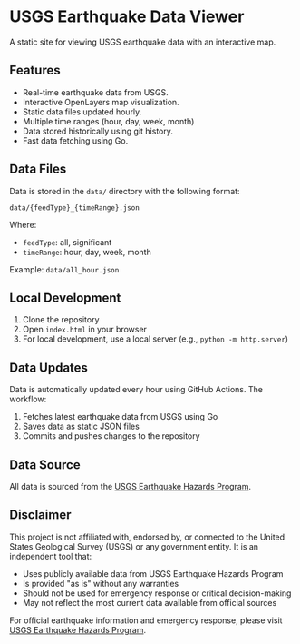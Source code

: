 # USGS Earthquake Data Viewer

A static site for viewing USGS earthquake data with an interactive map.

## Features

- Real-time earthquake data from USGS.
- Interactive OpenLayers map visualization.
- Static data files updated hourly.
- Multiple time ranges (hour, day, week, month)
- Data stored historically using git history.
- Fast data fetching using Go.

## Data Files

Data is stored in the `data/` directory with the following format:
```
data/{feedType}_{timeRange}.json
```

Where:
- `feedType`: all, significant
- `timeRange`: hour, day, week, month

Example: `data/all_hour.json`

## Local Development

1. Clone the repository
2. Open `index.html` in your browser
3. For local development, use a local server (e.g., `python -m http.server`)

## Data Updates

Data is automatically updated every hour using GitHub Actions. The workflow:
1. Fetches latest earthquake data from USGS using Go
2. Saves data as static JSON files
3. Commits and pushes changes to the repository

## Data Source

All data is sourced from the [USGS Earthquake Hazards Program](https://earthquake.usgs.gov/).

## Disclaimer

This project is not affiliated with, endorsed by, or connected to the United States Geological Survey (USGS) or any government entity. It is an independent tool that:

- Uses publicly available data from USGS Earthquake Hazards Program
- Is provided "as is" without any warranties
- Should not be used for emergency response or critical decision-making
- May not reflect the most current data available from official sources

For official earthquake information and emergency response, please visit [USGS Earthquake Hazards Program](https://earthquake.usgs.gov/).
